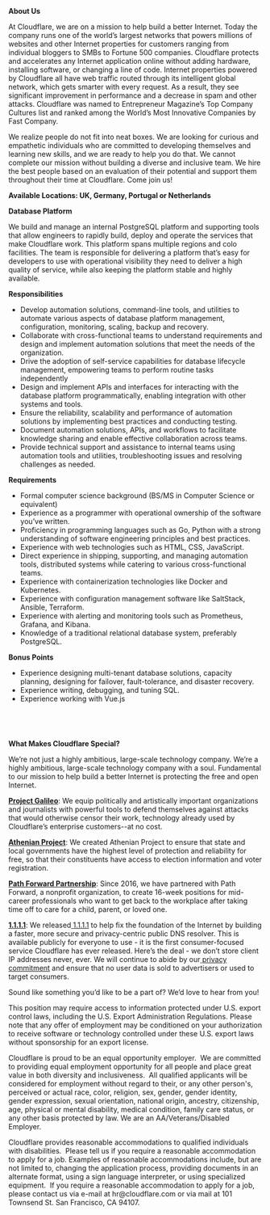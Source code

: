 <div class="content-intro">
	<div><strong>About Us</strong></div>
	<div>
		<p>At Cloudflare, we are on a mission to help build a better Internet. Today the company runs one of the world’s largest networks that powers millions of websites and other Internet properties for customers ranging from individual bloggers to SMBs to Fortune 500 companies. Cloudflare protects and accelerates any Internet application online without adding hardware, installing software, or changing a line of code. Internet properties powered by Cloudflare all have web traffic routed through its intelligent global network, which gets smarter with every request. As a result, they see significant improvement in performance and a decrease in spam and other attacks. Cloudflare was named to Entrepreneur Magazine’s Top Company Cultures list and ranked among the World’s Most Innovative Companies by Fast Company.&nbsp;</p>
		<p><span style="font-weight: 400;">We realize people do not fit into neat boxes. We are looking for curious and empathetic individuals who are committed to developing themselves and learning new skills, and we are ready to help you do that. We cannot complete our mission without building a diverse and inclusive team. We hire the best people based on an evaluation of their potential and support them throughout their time at Cloudflare. Come join us!&nbsp;</span></p>
	</div>
</div>
<p><strong>Available Locations: UK, Germany, Portugal or Netherlands </strong></p>
<p><strong>Database Platform</strong></p>
<p>We build and manage an internal PostgreSQL platform and supporting tools that allow engineers to rapidly build, deploy and operate the services that make Cloudflare work. This platform spans multiple regions and colo facilities. The team is responsible for delivering a platform that’s easy for developers to use with operational visibility they need to deliver a high quality of service, while also keeping the platform stable and highly available.</p>
<p><strong>Responsibilities</strong></p>
<ul>
	<li>Develop automation solutions, command-line tools, and utilities to automate various aspects of database platform management, configuration, monitoring, scaling, backup and recovery.</li>
	<li>Collaborate with cross-functional teams to understand requirements and design and implement automation solutions that meet the needs of the organization.</li>
	<li>Drive the adoption of self-service capabilities for database lifecycle management, empowering teams to perform routine tasks independently</li>
	<li>Design and implement APIs and interfaces for interacting with the database platform programmatically, enabling integration with other systems and tools.</li>
	<li>Ensure the reliability, scalability and performance of automation solutions by implementing best practices and conducting testing.</li>
	<li>Document automation solutions, APIs, and workflows to facilitate knowledge sharing and enable effective collaboration across teams.</li>
	<li>Provide technical support and assistance to internal teams using automation tools and utilities, troubleshooting issues and resolving challenges as needed.</li>
</ul>
<p><strong>Requirements</strong></p>
<ul>
	<li>Formal computer science background (BS/MS in Computer Science or equivalent)</li>
	<li>Experience as a programmer with operational ownership of the software you’ve written.</li>
	<li>Proficiency in programming languages such as Go, Python with a strong understanding of software engineering principles and best practices.</li>
	<li>Experience with web technologies such as HTML, CSS, JavaScript.</li>
	<li>Direct experience in shipping, supporting, and managing automation tools, distributed systems while catering to various cross-functional teams.</li>
	<li>Experience with containerization technologies like Docker and Kubernetes.</li>
	<li>Experience with configuration management software like SaltStack, Ansible, Terraform.</li>
	<li>Experience with alerting and monitoring tools such as Prometheus, Grafana, and Kibana.</li>
	<li>Knowledge of a traditional relational database system, preferably PostgreSQL.</li>
</ul>
<p><strong>Bonus Points</strong></p>
<ul>
	<li>Experience designing multi-tenant database solutions, capacity planning, designing for failover, fault-tolerance, and disaster recovery.</li>
	<li>Experience writing, debugging, and tuning SQL.</li>
	<li>Experience working with Vue.js</li>
</ul>
<h4><br><br></h4>
<div class="content-conclusion">
	<p><strong>What Makes Cloudflare Special?</strong></p>
	<p><span style="font-weight: 400;">We’re not just a highly ambitious, large-scale technology company. We’re a highly ambitious, large-scale technology company with a soul. Fundamental to our mission to help build a better Internet is protecting the free and open Internet.</span></p>
	<p><a href="https://blog.cloudflare.com/protecting-free-expression-online/"><strong>Project Galileo</strong></a><span style="font-weight: 400;">: We equip politically and artistically important organizations and journalists with powerful tools to defend themselves against attacks that would otherwise censor their work, technology already used by Cloudflare’s enterprise customers--at no cost.</span></p>
	<p><strong><a href="https://www.cloudflare.com/athenian/">Athenian Project</a></strong><span style="font-weight: 400;">: We created Athenian Project to ensure that state and local governments have the highest level of protection and reliability for free, so that their constituents have access to election information and voter registration.</span></p>
	<p><a href="https://blog.cloudflare.com/tag/path-forward/"><strong>Path Forward Partnership</strong></a><span style="font-weight: 400;">: Since 2016, we have partnered with Path Forward, a nonprofit organization, to create 16-week positions for mid-career professionals who want to get back to the workplace after taking time off to care for a child, parent, or loved one.</span></p>
	<p><a href="https://1.1.1.1/"><strong>1.1.1.1</strong></a><span style="font-weight: 400;">: We released</span><a href="https://1.1.1.1/"> <span style="font-weight: 400;">1.1.1.1</span></a><span style="font-weight: 400;"> to help fix the foundation of the Internet by building a faster, more secure and privacy-centric public DNS resolver. This is available publicly for everyone to use - it is the first consumer-focused service Cloudflare has ever released. Here’s the deal - we don’t store client IP addresses never, ever. We will continue to abide by our</span><a href="https://developers.cloudflare.com/1.1.1.1/privacy/public-dns-resolver"> privacy commitment</a><span style="font-weight: 400;"> and ensure that no user data is sold to advertisers or used to target consumers.</span></p>
	<p><span style="font-weight: 400;">Sound like something you’d like to be a part of? We’d love to hear from you!</span></p>
	<p><span style="font-weight: 400;">This position may require access to information protected under U.S. export control laws, including the U.S. Export Administration Regulations. Please note that any offer of employment may be conditioned on your authorization to receive software or technology controlled under these U.S. export laws without sponsorship for an export license.</span></p>
	<p><span style="font-weight: 400;">Cloudflare is proud to be an equal opportunity employer. &nbsp;We are committed to providing equal employment opportunity for all people and place great value in both diversity and inclusiveness. &nbsp;All qualified applicants will be considered for employment without regard to their, or any other person's, perceived or actual</span> <span style="font-weight: 400;">race, color, religion, sex, gender, gender identity, gender expression, sexual orientation, national origin, ancestry, citizenship, age, physical or mental disability, medical condition, family care status, or any other basis protected by law. </span><span style="font-weight: 400;">We are an AA/Veterans/Disabled Employer.</span></p>
	<p><span style="font-weight: 400;">Cloudflare provides reasonable accommodations to qualified individuals with disabilities. &nbsp;Please tell us if you require a reasonable accommodation to apply for a job. Examples of reasonable accommodations include, but are not limited to, changing the application process, providing documents in an alternate format, using a sign language interpreter, or using specialized equipment. &nbsp;If you require a reasonable accommodation to apply for a job, please contact us via e-mail at </span><span style="font-weight: 400;">hr@cloudflare.com</span><span style="font-weight: 400;"> or via mail at 101 Townsend St. San Francisco, CA 94107.</span></p>
</div>